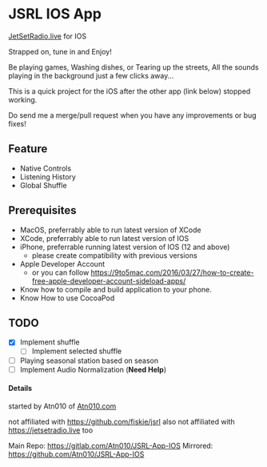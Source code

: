 # JSRL IOS App

[JetSetRadio.live](https://jetsetradio.live) for IOS

Strapped on, tune in and Enjoy!

Be playing games, Washing dishes, or Tearing up the streets, All the sounds playing in the background just a few clicks away...

This is a quick project for the iOS after the other app (link below) stopped working.

Do send me a merge/pull request when you have any improvements or bug fixes!


## Feature
- Native Controls
- Listening History
- Global Shuffle

## Prerequisites

- MacOS, preferrably able to run latest version of XCode
- XCode, preferrably able to run latest version of IOS
- iPhone, preferrable running latest version of IOS (12 and above)
  - please create compatibility with previous versions
- Apple Developer Account
  - or you can follow <https://9to5mac.com/2016/03/27/how-to-create-free-apple-developer-account-sideload-apps/>
- Know how to compile and build application to your phone.
- Know How to use CocoaPod


## TODO

- [x] Implement shuffle
  - [ ] Implement selected shuffle
- [ ] Playing seasonal station based on season
- [ ] Implement Audio Normalization (**Need Help**)

#### Details

started by Atn010 of [Atn010.com](https://www.atn010.com)

not affiliated with <https://github.com/fiskie/jsrl>
also not affiliated with <https://jetsetradio.live> too

Main Repo: <https://gitlab.com/Atn010/JSRL-App-IOS>
Mirrored: <https://github.com/Atn010/JSRL-App-IOS>
